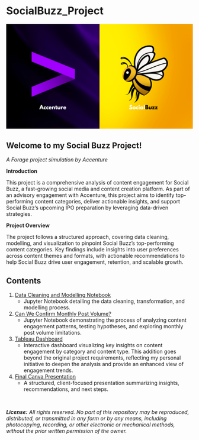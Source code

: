 # SocialBuzz_Project

![Logos](Resources/accenture_socialbuzz.png)

## Welcome to my Social Buzz Project!
*A Forage project simulation by Accenture*

**Introduction**

This project is a comprehensive analysis of content engagement for Social Buzz, a fast-growing social media and content creation platform. As part of an advisory engagement with Accenture, this project aims to identify top-performing content categories, deliver actionable insights, and support Social Buzz’s upcoming IPO preparation by leveraging data-driven strategies.

**Project Overview**

The project follows a structured approach, covering data cleaning, modelling, and visualization to pinpoint Social Buzz’s top-performing content categories. Key findings include insights into user preferences across content themes and formats, with actionable recommendations to help Social Buzz drive user engagement, retention, and scalable growth.

## Contents

1. [Data Cleaning and Modelling Notebook](Resources/SocialBuzz_Jupyter_Notebook.ipynb)
    * Jupyter Notebook detailing the data cleaning, transformation, and modelling process.
2. [Can We Confirm Monthly Post Volume?](Resources/Test_Case.ipynb)
    * Jupyter Notebook demonstrating the process of analyzing content engagement patterns, testing hypotheses, and exploring monthly post volume limitations.
3. [Tableau Dashboard](https://public.tableau.com/app/profile/dane.tipene/viz/SocialBuzzProject_17304423444760/DashboardHome#1)
    * Interactive dashboard visualizing key insights on content engagement by category and content type. This addition goes beyond the original project requirements, reflecting my personal initiative to deepen the analysis and provide an enhanced view of engagement trends.
4. [Final Canva Presentation](https://www.canva.com/design/DAGVBjB5Vk8/njugTRNAlLoDeBhOs0k2Nw/view?utm_content=DAGVBjB5Vk8&utm_campaign=designshare&utm_medium=link&utm_source=editor)
    * A structured, client-focused presentation summarizing insights, recommendations, and next steps.

<br>

***License:*** *All rights reserved. No part of this repository may be reproduced, distributed, or transmitted in any form or by any means, including photocopying, recording, or other electronic or mechanical methods, without the prior written permission of the owner.*
